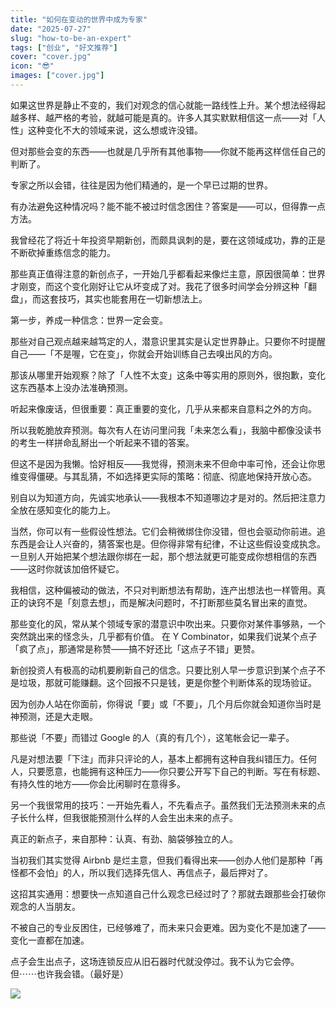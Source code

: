 ```yaml
---
title: "如何在变动的世界中成为专家"
date: "2025-07-27"
slug: "how-to-be-an-expert"
tags: ["创业", "好文推荐"]
cover: "cover.jpg"
icon: "😎"
images: ["cover.jpg"]
---
```

如果这世界是静止不变的，我们对观念的信心就能一路线性上升。某个想法经得起越多样、越严格的考验，就越可能是真的。许多人其实默默相信这一点——对「人性」这种变化不大的领域来说，这么想或许没错。



但对那些会变的东西——也就是几乎所有其他事物——你就不能再这样信任自己的判断了。



专家之所以会错，往往是因为他们精通的，是一个早已过期的世界。



有办法避免这种情况吗？能不能不被过时信念困住？答案是——可以，但得靠一点方法。



我曾经花了将近十年投资早期新创，而颇具讽刺的是，要在这领域成功，靠的正是不断砍掉重练信念的能力。



那些真正值得注意的新创点子，一开始几乎都看起来像烂主意，原因很简单：世界才刚变，而这个变化刚好让它从坏变成了对。我花了很多时间学会分辨这种「翻盘」，而这套技巧，其实也能套用在一切新想法上。



第一步，养成一种信念：世界一定会变。



那些对自己观点越来越笃定的人，潜意识里其实是认定世界静止。只要你不时提醒自己——「不是喔，它在变」，你就会开始训练自己去嗅出风的方向。



那该从哪里开始观察？除了「人性不太变」这条中等实用的原则外，很抱歉，变化这东西基本上没办法准确预测。



听起来像废话，但很重要：真正重要的变化，几乎从来都来自意料之外的方向。



所以我乾脆放弃预测。每次有人在访问里问我「未来怎么看」，我脑中都像没读书的考生一样拼命乱掰出一个听起来不错的答案。



但这不是因为我懒。恰好相反——我觉得，预测未来不但命中率可怜，还会让你思维变得僵硬。与其乱猜，不如选择更实际的策略：彻底、彻底地保持开放心态。



别自以为知道方向，先诚实地承认——我根本不知道哪边才是对的。然后把注意力全放在感知变化的能力上。



当然，你可以有一些假设性想法。它们会稍微绑住你没错，但也会驱动你前进。追东西是会让人兴奋的，猜答案也是。但你得非常有纪律，不让这些假设变成执念。
一旦别人开始把某个想法跟你绑在一起，那个想法就更可能变成你想相信的东西——这时你就该加倍怀疑它。



我相信，这种偏被动的做法，不只对判断想法有帮助，连产出想法也一样管用。真正的诀窍不是「刻意去想」，而是解决问题时，不打断那些莫名冒出来的直觉。



那些变化的风，常从某个领域专家的潜意识中吹出来。只要你对某件事够熟，一个突然跳出来的怪念头，几乎都有价值。
在 Y Combinator，如果我们说某个点子「疯了点」，那通常是称赞——搞不好还比「这点子不错」更赞。



新创投资人有极高的动机要刷新自己的信念。只要比别人早一步意识到某个点子不是垃圾，那就可能赚翻。这个回报不只是钱，更是你整个判断体系的现场验证。



因为创办人站在你面前，你得说「要」或「不要」，几个月后你就会知道你当时是神预测，还是大走眼。



那些说「不要」而错过 Google 的人（真的有几个），这笔帐会记一辈子。



凡是对想法要「下注」而非只评论的人，基本上都拥有这种自我纠错压力。任何人，只要愿意，也能拥有这种压力——你只要公开写下自己的判断。写在有标题、有持久性的地方——你会比闲聊时在意得多。



另一个我很常用的技巧：一开始先看人，不先看点子。虽然我们无法预测未来的点子长什么样，但我很能预测什么样的人会生出未来的点子。



真正的新点子，来自那种：认真、有劲、脑袋够独立的人。



当初我们其实觉得 Airbnb 是烂主意，但我们看得出来——创办人他们是那种「再怪都不会怕」的人，所以我们选择先信人、再信点子，最后押对了。



这招其实通用：想要快一点知道自己什么观念已经过时了？那就去跟那些会打破你观念的人当朋友。



不被自己的专业反困住，已经够难了，而未来只会更难。因为变化不是加速了——变化一直都在加速。



点子会生出点子，这场连锁反应从旧石器时代就没停过。我不认为它会停。
但⋯⋯也许我会错。（最好是）




![](https://prod-files-secure.s3.us-west-2.amazonaws.com/112d0858-5090-4d34-a606-b75eb8d65fd2/46476355-9cf3-4e99-9b7a-3531bc426380/1000202064.png?X-Amz-Algorithm=AWS4-HMAC-SHA256&X-Amz-Content-Sha256=UNSIGNED-PAYLOAD&X-Amz-Credential=ASIAZI2LB46667REWBUH%2F20250903%2Fus-west-2%2Fs3%2Faws4_request&X-Amz-Date=20250903T074317Z&X-Amz-Expires=3600&X-Amz-Security-Token=IQoJb3JpZ2luX2VjENj%2F%2F%2F%2F%2F%2F%2F%2F%2F%2FwEaCXVzLXdlc3QtMiJGMEQCICZlTeuo18IyLeswM3PLJlZkbE08ubyyFTQv5w%2F0bzZXAiBfW7A%2Bz%2FCfrk6UhAeDhteLiTCPq%2B2Ko510RP6Lod4xRSr%2FAwhBEAAaDDYzNzQyMzE4MzgwNSIMbUVC%2BsrxRb5UKMYhKtwDp%2BEPDE%2BQEV6aPuvxF8O2y1oP4XRSjgfYyyShxNE7sgd0MHgXczZTVJTlvXokQJW2yGHWApS4i%2BhxDSmsaj6O4uFU7y0yh4DCVSpLqBxrLdrRz5C3lRsDBM7cEfcKofMa5HXFNjELbP8yaCDrqmcqxXzPa%2F90yIP8mhSOcru5m6Mb47IKxtVCM4pHFcIXm7foqKJ%2FemiJNlxc64rAZULQLE4mNZ90TMpjJuZCyrVWzTmLhKVrr%2FUmcw9VkbmtN9TShBUcS%2BEYommV%2Fgtwx83W3s6JR8O%2Bz0EPn%2Bp43tL7Er67IUs3VKfTU18qEqKwps1n5Uw0yVYdXKmLnYODFi8ZdyCtfwZxxlHzKfwBWAab6EEYRMeGBfOwrU5fqELPuBmPKIcaOLKaEQD1uqU0qnNztn56diJRAkuc6hG5eBgmaFpn3LAGudfIlQBn2T%2Fp6F4A8nr5UX0fqQD%2FC5l3wyhZ8%2B23P27uXRuwFKBN1vq8Wc4%2BoQYsDmUGcrbvYFCHso5mDwdheEufGklWQCETc8MIDU7F7xBuIvSepzNbEHp%2BVcDlnEmgtldApcq%2Fe9aULPi5CTxBAHYFoHAn57GqlUFVxtM6HHpa3TFPlfrIiXNoqEf0k3cqbXG3i6UWVaQwmeHfxQY6pgHlXiK%2FyX23bGHxtQM3gxHTIwJCmOE%2B3LGoyXgKChtDKTKHKfDMnE0k1JMMLVrOruKer3VpBj832P41Jy36giJyWSN8x3NBwCI77Nb8oy94GfdxGfHmPU5w%2FxnKghWnzTKvRJbr2w%2BtppiKaEWlfDLX33cthwl1JXKUJvYv2X7nLsN8%2BXLUPkrDPg6JZmUcvFaVIqHClUXQ6gBcRiZU%2BDiU39ugVjf9&X-Amz-Signature=ad505f70109e468bcce4dcf65f7acf2376895ab259b5f2bf7ba8adc71c6c28c7&X-Amz-SignedHeaders=host&x-amz-checksum-mode=ENABLED&x-id=GetObject)

